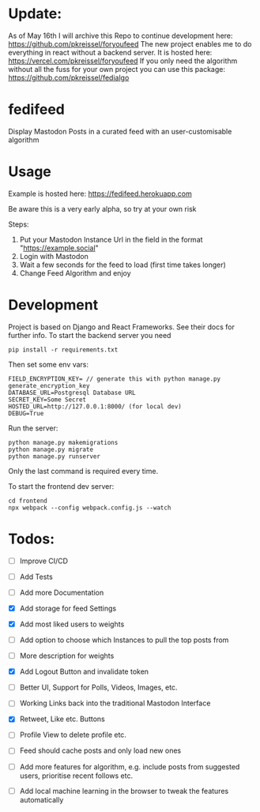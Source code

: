 # Update:
As of May 16th I will archive this Repo to continue development here: https://github.com/pkreissel/foryoufeed
The new project enables me to do everything in react without a backend server. It is hosted here: https://vercel.com/pkreissel/foryoufeed
If you only need the algorithm without all the fuss for your own project you can use this package: https://github.com/pkreissel/fedialgo 

# fedifeed
Display Mastodon Posts in a curated feed with an user-customisable algorithm

# Usage
Example is hosted here:
https://fedifeed.herokuapp.com

Be aware this is a very early alpha, so try at your own risk

Steps:
1. Put your Mastodon Instance Url in the field in the format "https://example.social"
2. Login with Mastodon
3. Wait a few seconds for the feed to load (first time takes longer)
4. Change Feed Algorithm and enjoy


# Development
Project is based on Django and React Frameworks. See their docs for further info. 
To start the backend server you need 

```
pip install -r requirements.txt
```
Then set some env vars:
```
FIELD_ENCRYPTION_KEY= // generate this with python manage.py generate_encryption_key
DATABASE_URL=Postgresql Database URL
SECRET_KEY=Some Secret
HOSTED_URL=http://127.0.0.1:8000/ (for local dev)
DEBUG=True
```
Run the server:
```
python manage.py makemigrations
python manage.py migrate
python manage.py runserver 
```
Only the last command is required every time.

To start the frontend dev server:
```
cd frontend
npx webpack --config webpack.config.js --watch
```

# Todos:
- [ ] Improve CI/CD
- [ ] Add Tests
- [ ] Add more Documentation
- [x] Add storage for feed Settings
- [x] Add most liked users to weights
- [ ] Add option to choose which Instances to pull the top posts from
- [ ] More description for weights
- [x] Add Logout Button and invalidate token 
- [ ] Better UI, Support for Polls, Videos, Images, etc.
- [ ] Working Links back into the traditional Mastodon Interface
- [x] Retweet, Like etc. Buttons
- [ ] Profile View to delete profile etc. 
- [ ] Feed should cache posts and only load new ones
- [ ] Add more features for algorithm, e.g. include posts from suggested users, prioritise recent follows etc.
- [ ] Add local machine learning in the browser to tweak the features automatically


